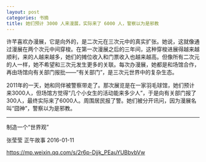 ```yaml
---
layout: post
categories: 书摘
title: 她们预计 3000 人来漫展，实际来了 6000 人，警察以为是邪教
---
```


许芊喜欢办漫展，它是向外的，是二次元在三次元中的真实扩张。她说，这就像通过漫展在两个次元中间穿梭。在第一次漫展之后的三年间，这种穿梭进展得越来越顺利，来的人越来越多，她们的摊位收入和门票收入也越来越高。但像所有二次元的人一样，她不希望和三次元发生更多的关联。每次办漫展，她都是和场馆合作，再由场馆向有关部门报批——“有关部门”，是三次元世界中的复杂生态。

2011年的一天，她和同伴被警察带走了。那次展览是在一家羽毛球馆，她们预计来3000人，但场馆方觉得“几个小女生的活动能来多少人”，于是向有关部门报了300人，最终实际来了6000人。周围居民报了警。她们被分开讯问，因为漫展名叫“囧神”，警察以为是邪教。

---

制造一个“世界观”

张莹莹  正午故事  2016-01-11

https://mp.weixin.qq.com/s/2r6p-Djjk_PEauYUBbvbVw